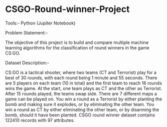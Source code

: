 # CSGO-Round-winner-Project

Tools:- Python (Jupiter Notebook)

Problem Statement:-

The objective of this project is to build and compare multiple machine learning algorithms for the classification of round winners in the game CS:GO.

Dataset Description:-

CS:GO is a tactical shooter, where two teams (CT and Terrorist) play for a best of 30 rounds, with each round being 1 minute and 55 seconds. There are 5 players on each team (10 in total) and the first team to reach 16 rounds wins the game. At the start, one team plays as CT and the other as Terrorist. After 15 rounds played, the teams swap side. There are 7 different maps a game can be played on. You win a round as a Terrorist by either planting the bomb and making sure it explodes, or by eliminating the other team. You win a round as CT by either eliminating the other team, or by disarming the bomb, should it have been planted. CSGO round winner dataset contains 122410 records with 97 attributes.

